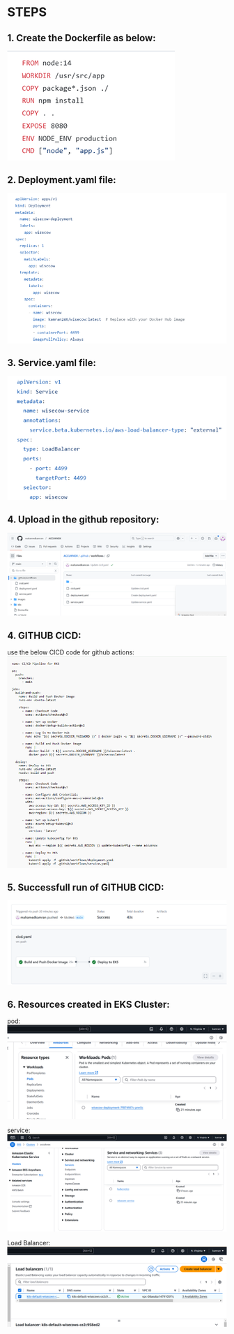 # STEPS

## 1. Create the Dockerfile as below:
![wisecow](https://github.com/mahamedkamran/ACCUKNOX/blob/main/images/Dockerfile.png)

## 2. Deployment.yaml file:
![](https://github.com/mahamedkamran/ACCUKNOX/blob/main/images/Deployment_file.png)


## 3. Service.yaml file:
![](https://github.com/mahamedkamran/ACCUKNOX/blob/main/images/service_yaml.png)

## 4. Upload in the github repository:
![](https://github.com/mahamedkamran/ACCUKNOX/blob/main/images/Github_directory_structure.png)

## 4. GITHUB CICD:
use the below CICD code for github actions:
![](https://github.com/mahamedkamran/ACCUKNOX/blob/main/images/Github_CICD.png)

## 5. Successfull run of GITHUB CICD:
![](https://github.com/mahamedkamran/ACCUKNOX/blob/main/images/GITHUB_ACTIONS_RESULT.png)

## 6. Resources created in EKS Cluster:
pod:
![](https://github.com/mahamedkamran/ACCUKNOX/blob/main/images/POD_CREATION.png)

service:
![](https://github.com/mahamedkamran/ACCUKNOX/blob/main/images/SERVICE_EKS.png)

Load Balancer:
![](https://github.com/mahamedkamran/ACCUKNOX/blob/main/images/LOAD_BALANCER.png)
